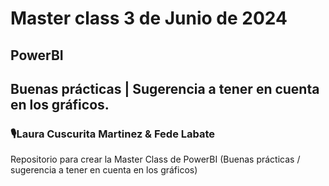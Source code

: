 # Master class 3 de Junio de 2024
## PowerBI 
## Buenas prácticas | Sugerencia a tener en cuenta en los gráficos.
### 🎙️Laura Cuscurita Martinez & Fede Labate

Repositorio para crear la Master Class de PowerBI (Buenas prácticas / sugerencia a tener en cuenta en los gráficos)
